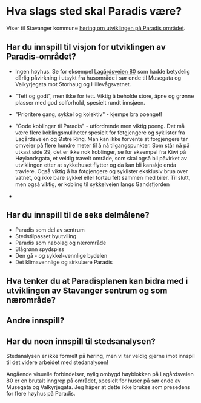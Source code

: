 # Hva slags sted skal Paradis være?

Viser til Stavanger kommune [høring om utviklingen på Paradis området](https://www.stavanger.kommune.no/samfunnsutvikling/planer/reguleringsplaner/store-planoppgaver/paradis/#n-er-planprogrammet-p-h-ring-).

## Har du innspill til visjon for utviklingen av Paradis-området?

 - Ingen høyhus. Se for eksempel [Lagårdsveien 80](https://goo.gl/maps/vCJUjy7J4KetGPiH9) som hadde betydelig dårlig 
 påvirkning i utsykt fra husområde i sør ende til Musegata og Valkyrjegata mot Storhaug og Hillevågsvatnet. 
 
 - "Tett og godt", men ikke for tett. Viktig å beholde store, åpne og grønne plasser med god solforhold, spesielt rundt innsjøen.

 - "Prioritere gang, sykkel og kolektiv" - kjempe bra poenget!

 - "Gode koblinger til Paradis" - utfordrende men viktig poeng. Det må være flere koblingsmuliheter spesielt for fotgjengere og syklister fra Lagårdsveien og Østre Ring. Man kan ikke forvente at forgjengere tar omveier på flere hundre meter til å nå tilgangspunkter. Som står nå på utkast side 29, det er ikke nok koblinger, se for eksempel fra Kiwi på Høylandsgata, et veldig travelt område, som skal også bli påvirket av utviklingen etter at sykkehuset flytter og da kan bli kanskje enda travlere. Også viktig å ha fotgjengere og syklister eksklusiv brua over vatnet, og ikke bare sykkel eller fortau felt sammen med biler. Til slutt, men også viktig, er kobling til sykkelveien langs Gandsfjorden

- 
 

##  Har du innspill til de seks delmålene?

- Paradis som del av sentrum
- Stedstilpasset byutviling
- Paradis som nabolag og nærområde
- Blågrønn spydspiss
- Den gå - og sykkel-vennlige bydelen
- Det klimavennlige og sirkulære Paradis

## Hva tenker du at Paradisplanen kan bidra med i utviklingen av Stavanger sentrum og som nærområde?

## Andre innspill?

## Har du noen innspill til stedsanalysen?
Stedanalysen er ikke formelt på høring, men vi tar veldig gjerne imot innspil til det videre arbeidet med stedanalysen!

Angående visuelle forbindelser, nylig ombygd høyblokken på Lagårdsveien 80 er en brutalt inngrep på området, spesielt for huser på sør ende av Musegata og Valkyrjegata. Jeg håper at dette ikke brukes som presedens for flere høyhus på Paradis.
 

